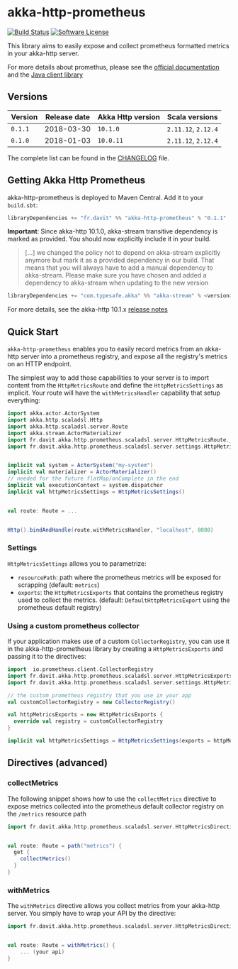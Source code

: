 # akka-http-prometheus

[![Build Status](https://travis-ci.org/RustedBones/akka-http-prometheus.svg?branch=master&style=flat)](https://travis-ci.org/RustedBones/akka-http-prometheus)
[![Software License](https://img.shields.io/badge/license-Apache%202-brightgreen.svg?style=flat)](LICENSE)

This library aims to easily expose and collect prometheus formatted metrics in your akka-http server.

For more details about promethus, please see the [official documentation](https://prometheus.io/docs/introduction/overview/)
and the [Java client library](https://github.com/prometheus/client_java)


## Versions

| Version | Release date | Akka Http version | Scala versions      |
| ------- | ------------ | ----------------- | ------------------- |
| `0.1.1` | 2018-03-30   | `10.1.0`          | `2.11.12`, `2.12.4` |
| `0.1.0` | 2018-01-03   | `10.0.11`         | `2.11.12`, `2.12.4` |

The complete list can be found in the [CHANGELOG](CHANGELOG.md) file.

## Getting Akka Http Prometheus

akka-http-prometheus is deployed to Maven Central. Add it to your `build.sbt`:

```scala
libraryDependencies += "fr.davit" %% "akka-http-prometheus" % "0.1.1"
```

**Important**: Since akka-http 10.1.0, akka-stream transitive dependency is marked as provided. You should now explicitly
include it in your build.

> [...] we changed the policy not to depend on akka-stream explicitly anymore but mark it as a provided dependency in our build. 
That means that you will always have to add a manual dependency to akka-stream. Please make sure you have chosen and 
added a dependency to akka-stream when updating to the new version

```scala
libraryDependencies += "com.typesafe.akka" %% "akka-stream" % <version> // Only Akka 2.5 supported
```

For more details, see the akka-http 10.1.x [release notes](https://doc.akka.io/docs/akka-http/current/release-notes/10.1.x.html)

## Quick Start

`akka-http-prometheus` enables you to easily record metrics from an akka-http server into a prometheus registry, 
and expose all the registry's metrics on an HTTP endpoint.


The simplest way to add those capabilities to your server is to import content from the `HttpMetricsRoute` and define the
`HttpMetricsSettings` as implicit. Your route will have the `withMetricsHandler` capability that setup everything:

```scala
import akka.actor.ActorSystem
import akka.http.scaladsl.Http
import akka.http.scaladsl.server.Route
import akka.stream.ActorMaterializer
import fr.davit.akka.http.prometheus.scaladsl.server.HttpMetricsRoute._
import fr.davit.akka.http.prometheus.scaladsl.server.settings.HttpMetricsSettings


implicit val system = ActorSystem("my-system")
implicit val materializer = ActorMaterializer()
// needed for the future flatMap/onComplete in the end
implicit val executionContext = system.dispatcher
implicit val httpMetricsSettings = HttpMetricsSettings()


val route: Route = ...


Http().bindAndHandle(route.withMetricsHandler, "localhost", 8080)
```

### Settings

`HttpMetricsSettings` allows you to parametrize:

- `resourcePath`: path where the prometheus metrics will be exposed for scrapping (default: `metrics`)
- `exports`:  the `HttpMetricsExports` that contains the prometheus registry used to collect the metrics. 
(default: `DefaultHttpMetricsExport` using the prometheus default registry)


### Using a custom prometheus collector

If your application makes use of a custom `CollectorRegistry`, you can use it in the akka-http-prometheus library by
creating a `HttpMetricsExports` and passing it to the directives:

```scala
import  io.prometheus.client.CollectorRegistry
import fr.davit.akka.http.prometheus.scaladsl.server.HttpMetricsExports._
import fr.davit.akka.http.prometheus.scaladsl.server.settings.HttpMetricsSettings

// the custom prometheus registry that you use in your app
val customCollectorRegistry = new CollectorRegistry()

val httpMetricsExports = new HttpMetricsExports {
  override val registry = customCollectorRegistry
}

implicit val httpMetricsSettings = HttpMetricsSettings(exports = httpMetricsExports)
```

## Directives (advanced)

### collectMetrics

The following snippet shows how to use the `collectMetrics` directive to expose metrics collected into the
prometheus default collector registry on the `/metrics` resource path

```scala
import fr.davit.akka.http.prometheus.scaladsl.server.HttpMetricsDirectives._


val route: Route = path("metrics") {
  get {
    collectMetrics()
  }
}
```

### withMetrics

The `withMetrics` directive allows you collect metrics from your akka-http server. You simply have to wrap your API
by the directive:

```scala
import fr.davit.akka.http.prometheus.scaladsl.server.HttpMetricsDirectives._


val route: Route = withMetrics() {
    ... (your api)
}
```
